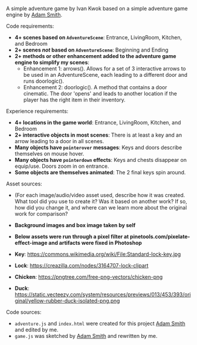 A simple adventure game by Ivan Kwok based on a simple adventure game engine by [Adam Smith](https://github.com/rndmcnlly).

Code requirements:
- **4+ scenes based on `AdventureScene`**: Entrance, LivingRoom, Kitchen, and Bedroom
- **2+ scenes *not* based on `AdventureScene`**: Beginning and Ending
- **2+ methods or other enhancement added to the adventure game engine to simplify my scenes**:
    - Enhancement 1: arrows(). Allows for a set of 3 interactive arrows to be used in an AdventureScene, each leading to a different door and runs doorlogic().
    - Enhancement 2: doorlogic(). A method that contains a door cinematic. The door 'opens' and leads to another location if the player has the right item in their inventory.

Experience requirements:
- **4+ locations in the game world**: Entrance, LivingRoom, Kitchen, and Bedroom
- **2+ interactive objects in most scenes**: There is at least a key and an arrow leading to a door in all scenes. 
- **Many objects have `pointerover` messages**: Keys and doors describe themselves on mouse hover.
- **Many objects have `pointerdown` effects**: Keys and chests disappear on equip/use. Doors zoom in on entrance.
- **Some objects are themselves animated**: The 2 final keys spin around.

Asset sources:
- (For each image/audio/video asset used, describe how it was created. What tool did you use to create it? Was it based on another work? If so, how did you change it, and where can we learn more about the original work for comparison? 
- **Background images and box image taken by self**

- **Below assets were run through a pixel filter at pinetools.com/pixelate-effect-image and artifacts were fixed in Photoshop**
- **Key**: https://commons.wikimedia.org/wiki/File:Standard-lock-key.jpg 
- **Lock**: https://creazilla.com/nodes/3164707-lock-clipart 
- **Chicken**: https://pngtree.com/free-png-vectors/chicken-png
- **Duck**: https://static.vecteezy.com/system/resources/previews/013/453/393/original/yellow-rubber-duck-isolated-png.png 


Code sources:
- `adventure.js` and `index.html` were created for this project [Adam Smith](https://github.com/rndmcnlly) and edited by me.
- `game.js` was sketched by [Adam Smith](https://github.com/rndmcnlly) and rewritten by me.